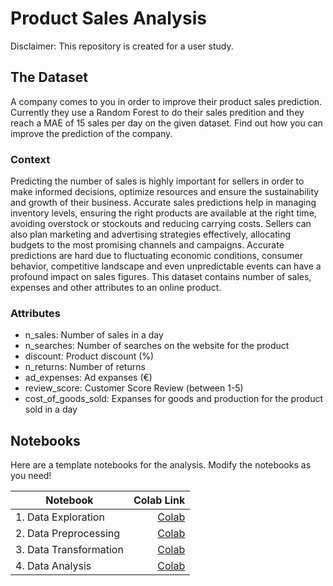 # Product Sales Analysis

Disclaimer: This repository is created for a user study.

## The Dataset

A company comes to you in order to improve their product sales prediction. Currently they use a Random Forest to do their sales predition and they reach a MAE of 15 sales per day on the given dataset. Find out how you can improve the prediction of the company.

### Context
Predicting the number of sales is highly important for sellers in order to make informed decisions, optimize resources and ensure the sustainability and growth of their business. Accurate sales predictions help in managing inventory levels, ensuring the right products are available at the right time, avoiding overstock or stockouts and reducing carrying costs. Sellers can also plan marketing and advertising strategies effectively, allocating budgets to the most promising channels and campaigns. Accurate predictions are hard due to fluctuating economic conditions, consumer behavior, competitive landscape and even unpredictable events can have a profound impact on sales figures. This dataset contains number of sales, expenses and other attributes to an online product.

### Attributes
- n_sales: Number of sales in a day
- n_searches: Number of searches on the website for the product
- discount: Product discount (%)
- n_returns: Number of returns
- ad_expenses: Ad expanses (€)
- review_score: Customer Score Review (between 1-5)
- cost_of_goods_sold: Expanses for goods and production for the product sold in a day

## Notebooks
Here are a template notebooks for the analysis. Modify the notebooks as you need!

| Notebook               | Colab Link    | 
| ---------------------- | -------------:|
| 1. Data Exploration    |  [Colab](https://colab.research.google.com/gist/nischa564/4bc83b26bbf8e1be77b2bbce8790e3d0/1-data_exploration.ipynb)    |
| 2. Data Preprocessing  |  [Colab](https://colab.research.google.com/gist/nischa564/7887e01519e1cfabfee0883e46da8ed5/2-data_preprocessing.ipynb)  |
| 3. Data Transformation |  [Colab](https://colab.research.google.com/gist/nischa564/f45b4ce8a560016bfc23d3c2ccd9d005/3-data_transformation.ipynb) |
| 4. Data Analysis       |  [Colab](https://colab.research.google.com/gist/nischa564/6f4fa8117ca7345764d4f48bd68c34c6/4-data_analysis.ipynb)       |
